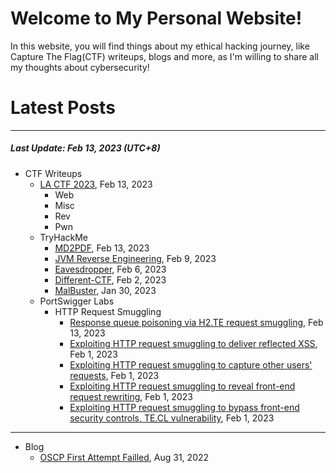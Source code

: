 # Welcome to My Personal Website!

In this website, you will find things about my ethical hacking journey, like Capture The Flag(CTF) writeups, blogs and more, as I'm willing to share all my thoughts about cybersecurity!

# Latest Posts

* * *
##### Last Update: Feb 13, 2023 (UTC+8)

- CTF Writeups
	- [LA CTF 2023](https://siunam321.github.io/ctf/LA-CTF-2023/), Feb 13, 2023
		- Web
		- Misc
		- Rev
		- Pwn
	- TryHackMe
		- [MD2PDF](https://siunam321.github.io/ctf/tryhackme/MD2PDF), Feb 13, 2023
		- [JVM Reverse Engineering](https://siunam321.github.io/ctf/tryhackme/JVM-Reverse-Engineering), Feb 9, 2023
		- [Eavesdropper](https://siunam321.github.io/ctf/tryhackme/Eavesdropper), Feb 6, 2023
		- [Different-CTF](https://siunam321.github.io/ctf/tryhackme/Different-CTF), Feb 2, 2023
		- [MalBuster](https://siunam321.github.io/ctf/tryhackme/MalBuster), Jan 30, 2023
	- PortSwigger Labs
		- HTTP Request Smuggling
			- [Response queue poisoning via H2.TE request smuggling](https://siunam321.github.io/ctf/portswigger-labs/HTTP-Request-Smuggling/smuggling-11), Feb 13, 2023
			- [Exploiting HTTP request smuggling to deliver reflected XSS](https://siunam321.github.io/ctf/portswigger-labs/HTTP-Request-Smuggling/smuggling-10), Feb 1, 2023
			- [Exploiting HTTP request smuggling to capture other users' requests](https://siunam321.github.io/ctf/portswigger-labs/HTTP-Request-Smuggling/smuggling-9), Feb 1, 2023
			- [Exploiting HTTP request smuggling to reveal front-end request rewriting](https://siunam321.github.io/ctf/portswigger-labs/HTTP-Request-Smuggling/smuggling-8), Feb 1, 2023
			- [Exploiting HTTP request smuggling to bypass front-end security controls, TE.CL vulnerability](https://siunam321.github.io/ctf/portswigger-labs/HTTP-Request-Smuggling/smuggling-7), Feb 1, 2023
		
* * *
- Blog
	- [OSCP First Attempt Failled](https://siunam321.github.io/blog/2022-08-31-OSCP-First-Attempt-Failled), Aug 31, 2022
